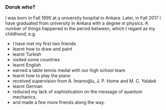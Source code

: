### Doruk who?

I was born in Fall 1995 at a university hospital in Ankara. Later, in Fall 2017 I have graduated from university in Ankara with a degree in physics. A number of things happened in the period between, which I regard as my childhood, e.g.
* I have met my first two friends
* learnt how to draw and paint
* learnt Turkish
* visited some countries
* learnt English
* earned a table tennis medal with our high school team
* learnt how to play the piano
* received supervision from A. İmamoğlu, J. P. Home and M. C. Yalabık
* learnt German
* reduced my lack of sophistication on the message of quantum mechanics,
* and made a few more friends along the way.
